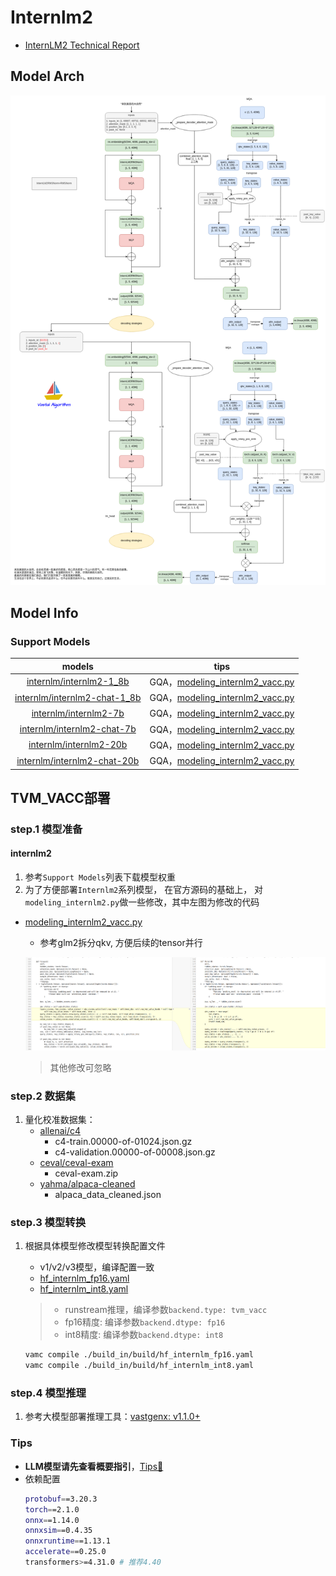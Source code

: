 # Internlm2

- [InternLM2 Technical Report](https://arxiv.org/abs/2403.17297)

## Model Arch
![](../../images/llm/internlm/internlm2_arch.png)

## Model Info
### Support Models

| models  | tips |
| :---: | :--: |
| [internlm/internlm2-1_8b](https://huggingface.co/collections/internlm/internlm2-65b0ce04970888799707893c) | GQA，[modeling_internlm2_vacc.py](./build_in/source_code/modeling_internlm2_vacc.py) |
| [internlm/internlm2-chat-1_8b](https://huggingface.co/collections/internlm/internlm2-65b0ce04970888799707893c) |  GQA，[modeling_internlm2_vacc.py](./build_in/source_code/modeling_internlm2_vacc.py) |
| [internlm/internlm2-7b](https://huggingface.co/collections/internlm/internlm2-65b0ce04970888799707893c) | GQA，[modeling_internlm2_vacc.py](./build_in/source_code/modeling_internlm2_vacc.py) |
| [internlm/internlm2-chat-7b](https://huggingface.co/collections/internlm/internlm2-65b0ce04970888799707893c) |  GQA，[modeling_internlm2_vacc.py](./build_in/source_code/modeling_internlm2_vacc.py) |
| [internlm/internlm2-20b](https://huggingface.co/collections/internlm/internlm2-65b0ce04970888799707893c) |  GQA，[modeling_internlm2_vacc.py](./build_in/source_code/modeling_internlm2_vacc.py) |
| [internlm/internlm2-chat-20b](https://huggingface.co/collections/internlm/internlm2-65b0ce04970888799707893c) | GQA，[modeling_internlm2_vacc.py](./build_in/source_code/modeling_internlm2_vacc.py) |


## TVM_VACC部署

### step.1 模型准备

#### internlm2
1. 参考`Support Models`列表下载模型权重
2. 为了方便部署`Internlm2`系列模型， 在官方源码的基础上， 对`modeling_internlm2.py`做一些修改，其中左图为修改的代码
- [modeling_internlm2_vacc.py](./source_code/modeling_internlm2_vacc.py)
    - 参考glm2拆分qkv, 方便后续的tensor并行

    ![](../../images/llm/internlm/internlm2_selfattn_forward.png)

    > 其他修改可忽略


### step.2 数据集

1. 量化校准数据集：
    - [allenai/c4](https://hf-mirror.com/datasets/allenai/c4/tree/main/en)
        - c4-train.00000-of-01024.json.gz
        - c4-validation.00000-of-00008.json.gz
    - [ceval/ceval-exam](https://hf-mirror.com/datasets/ceval/ceval-exam/tree/main)
        - ceval-exam.zip
    - [yahma/alpaca-cleaned](https://hf-mirror.com/datasets/yahma/alpaca-cleaned/tree/main)
        - alpaca_data_cleaned.json

### step.3 模型转换
1. 根据具体模型修改模型转换配置文件
    - v1/v2/v3模型，编译配置一致
    - [hf_internlm_fp16.yaml](./build_in/build/hf_internlm_fp16.yaml)
    - [hf_internlm_int8.yaml](./build_in/build/hf_internlm_int8.yaml)

    > - runstream推理，编译参数`backend.type: tvm_vacc`
    > - fp16精度: 编译参数`backend.dtype: fp16`
    > - int8精度: 编译参数`backend.dtype: int8`
    
    ```bash
    vamc compile ./build_in/build/hf_internlm_fp16.yaml
    vamc compile ./build_in/build/hf_internlm_int8.yaml
    ```

### step.4 模型推理
1. 参考大模型部署推理工具：[vastgenx: v1.1.0+](../../docs/vastgenx/README.md)

### Tips
- **LLM模型请先查看概要指引**，[Tips🔔](../README.md)
- 依赖配置
    ```bash
    protobuf==3.20.3
    torch==2.1.0
    onnx==1.14.0
    onnxsim==0.4.35
    onnxruntime==1.13.1
    accelerate==0.25.0
    transformers>=4.31.0 # 推荐4.40
    ```

